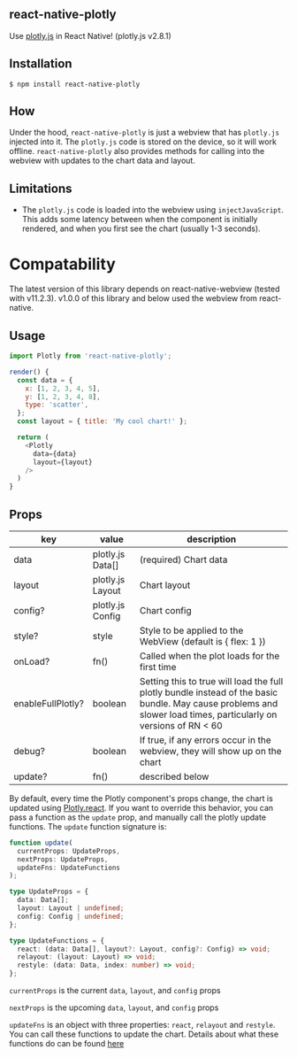 ## react-native-plotly

Use [plotly.js](https://plot.ly/javascript/) in React Native! (plotly.js v2.8.1)

## Installation

`$ npm install react-native-plotly`

## How

Under the hood, `react-native-plotly` is just a webview that has `plotly.js` injected into it. The `plotly.js` code is stored on the device, so it will work offline. `react-native-plotly` also provides methods for calling into the webview with updates to the chart data and layout.

## Limitations

- The `plotly.js` code is loaded into the webview using `injectJavaScript`. This adds some latency between when the component is initially rendered, and when you first see the chart (usually 1-3 seconds).

# Compatability

The latest version of this library depends on react-native-webview (tested with v11.2.3). v1.0.0 of this library and below used the webview from react-native.

## Usage

```js
import Plotly from 'react-native-plotly';

render() {
  const data = {
    x: [1, 2, 3, 4, 5],
    y: [1, 2, 3, 4, 8],
    type: 'scatter',
  };
  const layout = { title: 'My cool chart!' };

  return (
    <Plotly
      data={data}
      layout={layout}
    />
  )
}
```

## Props

| key               | value            | description                                                                                                                                                      |
| ----------------- | ---------------- | ---------------------------------------------------------------------------------------------------------------------------------------------------------------- |
| data              | plotly.js Data[] | (required) Chart data                                                                                                                                            |
| layout            | plotly.js Layout | Chart layout                                                                                                                                                     |
| config?           | plotly.js Config | Chart config                                                                                                                                                     |
| style?            | style            | Style to be applied to the WebView (default is { flex: 1 })                                                                                                      |
| onLoad?           | fn()             | Called when the plot loads for the first time                                                                                                                    |
| enableFullPlotly? | boolean          | Setting this to true will load the full plotly bundle instead of the basic bundle. May cause problems and slower load times, particularly on versions of RN < 60 |
| debug?            | boolean          | If true, if any errors occur in the webview, they will show up on the chart                                                                                      |
| update?           | fn()             | described below                                                                                                                                                  |

By default, every time the Plotly component's props change, the chart is updated using [Plotly.react](https://plot.ly/javascript/plotlyjs-function-reference/#plotlyreact).
If you want to override this behavior, you can pass a function as the `update` prop, and manually call the plotly update functions. The `update` function signature is:

```ts
function update(
  currentProps: UpdateProps,
  nextProps: UpdateProps,
  updateFns: UpdateFunctions
);

type UpdateProps = {
  data: Data[];
  layout: Layout | undefined;
  config: Config | undefined;
};

type UpdateFunctions = {
  react: (data: Data[], layout?: Layout, config?: Config) => void;
  relayout: (layout: Layout) => void;
  restyle: (data: Data, index: number) => void;
};
```

`currentProps` is the current `data`, `layout`, and `config` props

`nextProps` is the upcoming `data`, `layout`, and `config` props

`updateFns` is an object with three properties: `react`, `relayout` and `restyle`. You can call these functions to update the chart. Details about what these functions do can be found [here](https://plot.ly/javascript/plotlyjs-function-reference/)
